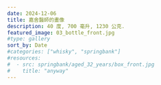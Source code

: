 ```yaml
---
date: 2024-12-06
title: 嘉舍醫師的畫像
description: 40 度, 700 毫升, 1230 公克.
featured_image: 03_bottle_front.jpg
#type: gallery
sort_by: Date
#categories: ["whisky", "springbank"]
#resources:
#  - src: springbank/aged_32_years/box_front.jpg
#    title: "anyway"
---
```


